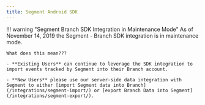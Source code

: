 ```yaml
---
title: Segment Android SDK
---
```

!!! warning "Segment Branch SDK Integration in Maintenance Mode"
    As of November 14, 2019 the Segment - Branch SDK integration is in maintenance mode.  

    What does this mean???

    - **Existing Users** can continue to leverage the SDK integration to import events tracked by Segment into their Branch account.

    - **New Users** please use our server-side data integration with Segment to either [import Segment data into Branch](/integrations/segment-import/) or [export Branch Data into Segment](/integrations/segment-export/).
